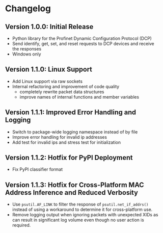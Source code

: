 # Changelog

## Version 1.0.0: Initial Release
* Python library for the Profinet Dynamic Configuration Protocol (DCP)
* Send identify, get, set, and reset requests to DCP devices and receive the responses
* Windows only

## Version 1.1.0: Linux Support
* Add Linux support via raw sockets
* Internal refactoring and improvement of code quality
    * completely rewrite packet data structures
    * improve names of internal functions and member variables

## Version 1.1.1: Improved Error Handling and Logging
* Switch to package-wide logging namespace instead of by file
* Improve error handling for invalid ip addresses
* Add test for invalid ips and stress test for initialization

## Version 1.1.2: Hotfix for PyPI Deployment
* Fix PyPI classifier format

## Version 1.1.3: Hotfix for Cross-Platform MAC Address Inference and Reduced Verbosity
* Use `psutil.AF_LINK` to filter the response of `psutil.net_if_addrs()` instead of using a workaround to determine it for cross-platform use.
* Remove logging output when ignoring packets with unexpected XIDs as can result in significant log volume even though no user action is required. 
